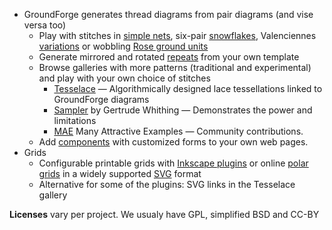 * GroundForge generates thread diagrams from pair diagrams (and vise versa too)
  * Play with stitches in [simple nets](https://d-bl.github.io/GroundForge/nets),
    six-pair [snowflakes](https://d-bl.github.io/MAE-gf/docs/counting-snow/#choose-stitches),
    Valenciennes [variations](https://d-bl.github.io/gw-lace-to-gf/#a7-h7g11--valenciennes)
    or wobbling [Rose ground units](https://d-bl.github.io/MAE-gf/docs/droste#wobble)
  * Generate mirrored and rotated [repeats](https://d-bl.github.io/GroundForge/symmetry) from your own template
  * Browse galleries with more patterns (traditional and experimental) and play with your own choice of stitches
    * [Tesselace](https://d-bl.github.io/tesselace-to-gf/) &mdash; Algorithmically designed lace tessellations linked to GroundForge diagrams
    * [Sampler](https://d-bl.github.io/gw-lace-to-gf/) by Gertrude Whithing &mdash; Demonstrates the power and limitations
    * [MAE](https://d-bl.github.io/MAE-gf/) Many Attractive Examples &mdash; Community contributions.
  * Add [components](https://d-bl.github.io/GroundForge/API) with customized forms to your own web pages.
* Grids
  * Configurable printable grids with [Inkscape plugins](https://d-bl.github.io/polar-grids/) or online [polar grids](https://d-bl.github.io/polar-grids/) in a widely supported [SVG](https://en.wikipedia.org/wiki/Comparison_of_vector_graphics_editors#Import) format
  * Alternative for some of the plugins: SVG links in the Tesselace gallery
 
 **Licenses** vary per project. We usualy have GPL, simplified BSD and CC-BY
